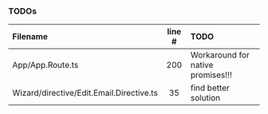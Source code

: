 ### TODOs
| Filename | line # | TODO
|:------|:------:|:------
| App/App.Route.ts | 200 | Workaround for native promises!!!
| Wizard/directive/Edit.Email.Directive.ts | 35 | find better solution